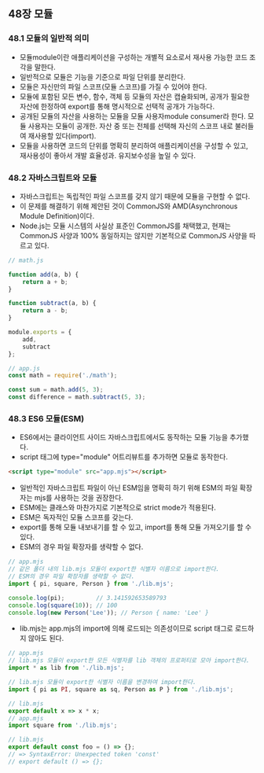 ## 48장 모듈
### 48.1 모듈의 일반적 의미
- 모듈module이란 애플리케이션을 구성하는 개별적 요소로서 재사용 가능한 코드 조각을 말한다.
- 일반적으로 모듈은 기능을 기준으로 파일 단위를 분리한다.
- 모듈은 자신만의 파일 스코프(모듈 스코프)를 가질 수 있어야 한다.
- 모듈에 포함된 모든 변수, 함수, 객체 등 모듈의 자산은 캡슐화되며, 공개가 필요한 자산에 한정하여 export를 통해 명시적으로 선택적 공개가 가능하다.
- 공개된 모듈의 자산을 사용하는 모듈을 모듈 사용자module consumer라 한다. 모듈 사용자는 모듈이 공개한. 자산 중 또는 전체를 선택해 자신의 스코프 내로 불러들여 재사용할 있다(import).
- 모듈을 사용하면 코드의 단위를 명확히 분리하여 애플리케이션을 구성할 수 있고, 재사용성이 좋아서 개발 효율성과. 유지보수성을 높일 수 있다.

### 48.2 자바스크립트와 모듈
- 자바스크립트는 독립적인 파일 스코프를 갖지 않기 때문에 모듈을 구현할 수 없다.
- 이 문제를 해결하기 위해 제안된 것이 CommonJS와 AMD(Asynchronous Module Definition)이다.
- Node.js는 모듈 시스템의 사실상 표준인 CommonJS를 채택했고, 현재는 CommonJS 사양과 100% 동일하지는 않지만 기본적으로 CommonJS 사양을 따르고 있다.
```js
// math.js

function add(a, b) {
    return a + b;
}

function subtract(a, b) {
    return a - b;
}

module.exports = {
    add,
    subtract
};

// app.js
const math = require('./math');

const sum = math.add(5, 3);
const difference = math.subtract(5, 3);
```

### 48.3 ES6 모듈(ESM)
- ES6에서는 클라이언트 사이드 자바스크립트에서도 동작하는 모듈 기능을 추가했다.
- script 태그에 type="module" 어트리뷰트를 추가하면 모듈로 동작한다.
```html
<script type="module" src="app.mjs"></script>
```
- 일반적인 자바스크립트 파일이 아닌 ESM임을 명확히 하기 위해 ESM의 파일 확장자는 mjs를 사용하는 것을 권장한다.
- ESM에는 클래스와 마찬가지로 기본적으로 strict mode가 적용된다.
- ESM은 독자적인 모듈 스코프를 갖는다.
- export를 통해 모듈 내보내기를 할 수 있고, import를 통해 모듈 가져오기를 할 수 있다.
- ESM의 경우 파일 확장자를 생략할 수 없다.
```js
// app.mjs
// 같은 폴더 내의 lib.mjs 모듈이 export한 식별자 이름으로 import한다.
// ESM의 경우 파일 확장자를 생략할 수 없다.
import { pi, square, Person } from './lib.mjs';

console.log(pi);         // 3.141592653589793
console.log(square(10)); // 100
console.log(new Person('Lee')); // Person { name: 'Lee' }
```
- lib.mjs는 app.mjs의 import에 의해 로드되는 의존성이므로 script 태그로 로드하지 않아도 된다.
```js
// app.mjs
// lib.mjs 모듈이 export한 모든 식별자를 lib 객체의 프로퍼티로 모아 import한다.
import * as lib from './lib.mjs';

// lib.mjs 모듈이 export한 식별자 이름을 변경하여 import한다.
import { pi as PI, square as sq, Person as P } from './lib.mjs';

// lib.mjs
export default x => x * x;
// app.mjs
import square from './lib.mjs';

// lib.mjs
export default const foo = () => {};
// => SyntaxError: Unexpected token 'const'
// export default () => {};
```
